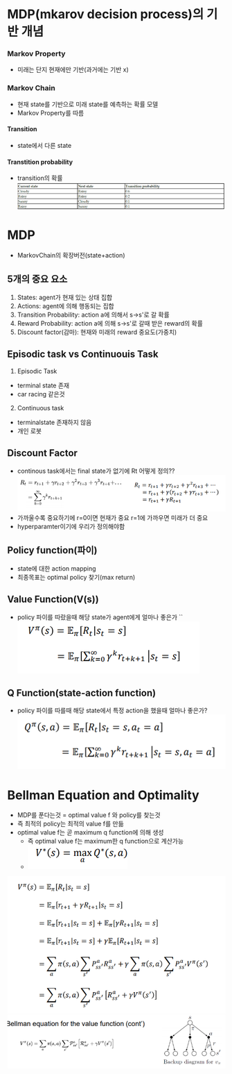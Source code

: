# MDP(mkarov decision process)의 기반 개념

### Markov Property

- 미래는 단지 현재에만 기반(과거에는 기반 x)

### Markov Chain

- 현재 state를 기반으로 미래 state를 예측하는 확률 모델
- Markov Property를 따름

#### Transition

- state에서 다른 state

#### Transtition probability

- transition의 확률
  ![](./img/transtition_table.PNG)

# MDP

- MarkovChain의 확장버전(state+action)

## 5개의 중요 요소

1. States: agent가 현재 있는 상태 집합
2. Actions: agent에 의해 행동되는 집합
3. Transition Probability: action a에 의해서 s->s'로 갈 확률
4. Reward Probability: action a에 의해 s->s'로 갈때 받은 reward의 확률
5. Discount factor(감마): 현재와 미래의 reward 중요도(가중치)

## Episodic task vs Continuouis Task

1. Episodic Task

- terminal state 존재
- car racing 같은것

2. Continuous task

- terminalstate 존재하지 않음
- 개인 로봇

## Discount Factor

- continous task에서는 final state가 없기에 Rt 어떻게 정의??
  ![](./img/2.PNG)
- 가까울수록 중요하기에 r=0이면 현재가 중요 r=1에 가까우면 미래가 더 중요
- hyperparamter이기에 우리가 정의해야함

## Policy function(파이)

- state에 대한 action mapping
- 최종목표는 optimal policy 찾기(max return)

## Value Function(V(s))

- policy 파이를 따랐을때 해당 state가 agent에게 얼마나 좋은가
  ``![](./img/3.PNG)

## Q Function(state-action function)

- policy 파이를 따를때 해당 state에서 특정 action을 했을때 얼마나 좋은가?
  ![](./img/4.PNG)

# Bellman Equation and Optimality

- MDP를 푼다는것 = optimal value f 와 policy를 찾는것
- 즉 최적의 policy는 최적의 value f를 만듦
- optimal value f는 곧 maximum q function에 의해 생성
  - 즉 optimal value f는 maximum한 q function으로 계산가능
  - ![](./img/5.PNG)

![](./img/6.PNG)
![](./img/7.PNG)
